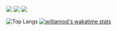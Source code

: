 ![](https://img.shields.io/badge/-JavaScript-informational?style=flat&logo=javascript&logoColor=f7df1e&color=090446)
![](https://img.shields.io/badge/-TypeScript-informational?style=flat&logo=typescript&logoColor=007acc&color=2bbc8a)
![](https://img.shields.io/badge/-HTML5-informational?style=flat&logo=html5&logoColor=e44d26&color=2bbc8a)

![Top Langs](https://github-readme-stats.vercel.app/api/top-langs/?username=cadamsmith&layout=compact)
[![willianrod's wakatime stats](https://github-readme-stats.vercel.app/api/wakatime?username=cadamsmith&v=2)](https://github.com/anuraghazra/github-readme-stats)

